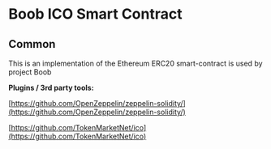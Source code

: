 # Boob ICO Smart Contract

## Common

This is an implementation of the Ethereum ERC20 smart-contract is used by project Boob

<b>Plugins / 3rd party tools:</b>

[https://github.com/OpenZeppelin/zeppelin-solidity/](https://github.com/OpenZeppelin/zeppelin-solidity/)

[https://github.com/TokenMarketNet/ico](https://github.com/TokenMarketNet/ico)